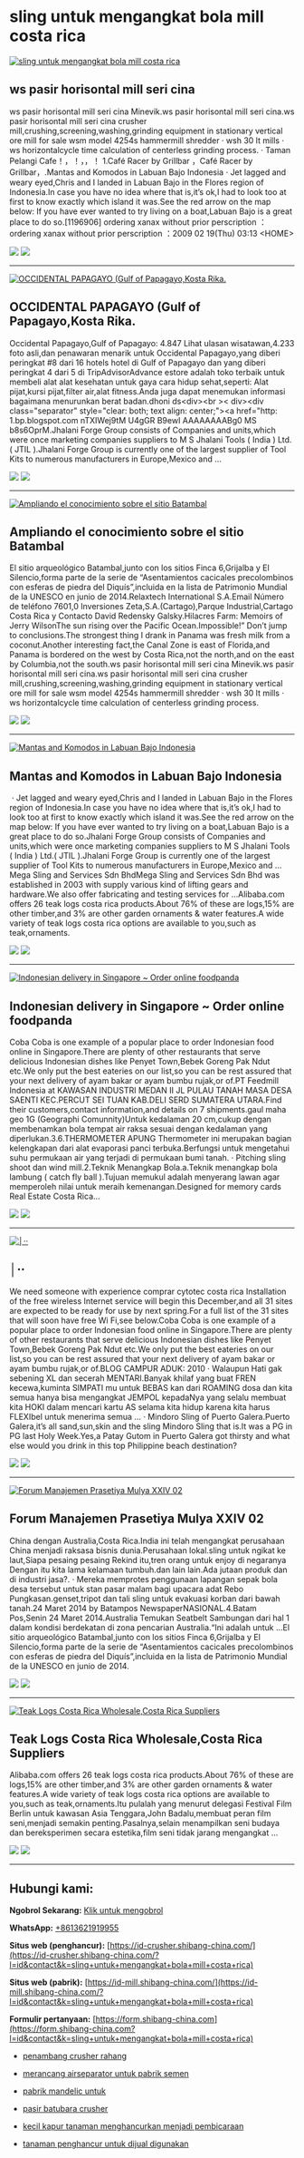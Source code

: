 # sling untuk mengangkat bola mill costa rica

<a href="https://swt.shibang-china.com/?l=id&img&k=sling+untuk+mengangkat+bola+mill+costa+rica" target="_blank">![sling untuk mengangkat bola mill costa rica](http://static.shibang-china.com/all-800x300/501.jpg)</a>

## ws pasir horisontal mill seri cina
ws pasir horisontal mill seri cina Minevik.ws pasir horisontal mill seri cina.ws pasir horisontal mill seri cina crusher mill,crushing,screening,washing,grinding equipment in stationary vertical ore mill for sale wsm model 4254s hammermill shredder &#183; wsh 30 lt mills &#183; ws horizontalcycle time calculation of centerless grinding process.&nbsp;&#0183;&#32;Taman Pelangi Cafe！，！，，！ 1.Caf&#233; Racer by Grillbar ，Caf&#233; Racer by Grillbar，.Mantas and Komodos in Labuan Bajo Indonesia&nbsp;&#0183;&#32;Jet lagged and weary eyed,Chris and I landed in Labuan Bajo in the Flores region of Indonesia.In case you have no idea where that is,it’s ok,I had to look too at first to know exactly which island it was.See the red arrow on the map below: If you have ever wanted to try living on a boat,Labuan Bajo is a great place to do so.[1196906] ordering xanax without prior perscription ：ordering xanax without prior perscription ：2009 02 19(Thu) 03:13 &lt;HOME&gt;


<a href="https://whatsapp.shibangsoft.com/WhatsApp.php" target="_blank" title="WhatsApp">![](http://static.shibang-china.com/icon/whatsapp.png)</a> <a href="https://swt.shibang-china.com/?l=id&icon&k=sling+untuk+mengangkat+bola+mill+costa+rica" target="_blank">![](http://static.shibang-china.com/icon/chat-id.png)</a>

---

<a href="https://swt.shibang-china.com/?l=id&img&k=sling+untuk+mengangkat+bola+mill+costa+rica" target="_blank">![OCCIDENTAL PAPAGAYO (Gulf of Papagayo,Kosta Rika.](http://static.shibang-china.com/all-800x300/38.jpg)</a>

## OCCIDENTAL PAPAGAYO (Gulf of Papagayo,Kosta Rika.
Occidental Papagayo,Gulf of Papagayo: 4.847 Lihat ulasan wisatawan,4.233 foto asli,dan penawaran menarik untuk Occidental Papagayo,yang diberi peringkat #8 dari 16 hotels hotel di Gulf of Papagayo dan yang diberi peringkat 4 dari 5 di TripAdvisorAdvance estore adalah toko terbaik untuk membeli alat alat kesehatan untuk gaya cara hidup sehat,seperti: Alat pijat,kursi pijat,filter air,alat fitness.Anda juga dapat menemukan informasi bagaimana menurunkan berat badan.dhoni ds&lt;div&gt;&lt;br &gt;&lt; div&gt;&lt;div class=&quot;separator&quot; style=&quot;clear: both; text align: center;&quot;&gt;&lt;a href=&quot;http: 1.bp.blogspot.com nTXIWej9tM U4gGR B9ewI AAAAAAAABg0 MS b8s6OprM.Jhalani Forge Group consists of Companies and units,which were once marketing companies suppliers to M S Jhalani Tools ( India ) Ltd.( JTIL ).Jhalani Forge Group is currently one of the largest supplier of Tool Kits to numerous manufacturers in Europe,Mexico and …


<a href="https://whatsapp.shibangsoft.com/WhatsApp.php" target="_blank" title="WhatsApp">![](http://static.shibang-china.com/icon/whatsapp.png)</a> <a href="https://swt.shibang-china.com/?l=id&icon&k=sling+untuk+mengangkat+bola+mill+costa+rica" target="_blank">![](http://static.shibang-china.com/icon/chat-id.png)</a>

---

<a href="https://swt.shibang-china.com/?l=id&img&k=sling+untuk+mengangkat+bola+mill+costa+rica" target="_blank">![Ampliando el conocimiento sobre el sitio Batambal](http://static.shibang-china.com/all-800x300/1257.jpg)</a>

## Ampliando el conocimiento sobre el sitio Batambal
El sitio arqueol&#243;gico Batambal,junto con los sitios Finca 6,Grijalba y El Silencio,forma parte de la serie de “Asentamientos cacicales precolombinos con esferas de piedra del Diqu&#237;s”,incluida en la lista de Patrimonio Mundial de la UNESCO en junio de 2014.Relaxtech International S.A.Email N&#250;mero de tel&#233;fono 7601,0 Inversiones Zeta,S.A.(Cartago),Parque Industrial,Cartago Costa Rica y Contacto David Redensky Galsky.Hilacres Farm: Memoirs of Jerry WilsonThe sun rising over the Pacific Ocean.Impossible!” Don’t jump to conclusions.The strongest thing I drank in Panama was fresh milk from a coconut.Another interesting fact,the Canal Zone is east of Florida,and Panama is bordered on the west by Costa Rica,not the north,and on the east by Columbia,not the south.ws pasir horisontal mill seri cina Minevik.ws pasir horisontal mill seri cina.ws pasir horisontal mill seri cina crusher mill,crushing,screening,washing,grinding equipment in stationary vertical ore mill for sale wsm model 4254s hammermill shredder &#183; wsh 30 lt mills &#183; ws horizontalcycle time calculation of centerless grinding process.


<a href="https://whatsapp.shibangsoft.com/WhatsApp.php" target="_blank" title="WhatsApp">![](http://static.shibang-china.com/icon/whatsapp.png)</a> <a href="https://swt.shibang-china.com/?l=id&icon&k=sling+untuk+mengangkat+bola+mill+costa+rica" target="_blank">![](http://static.shibang-china.com/icon/chat-id.png)</a>

---

<a href="https://swt.shibang-china.com/?l=id&img&k=sling+untuk+mengangkat+bola+mill+costa+rica" target="_blank">![Mantas and Komodos in Labuan Bajo Indonesia](http://static.shibang-china.com/all-800x300/717.jpg)</a>

## Mantas and Komodos in Labuan Bajo Indonesia
&nbsp;&#0183;&#32;Jet lagged and weary eyed,Chris and I landed in Labuan Bajo in the Flores region of Indonesia.In case you have no idea where that is,it’s ok,I had to look too at first to know exactly which island it was.See the red arrow on the map below: If you have ever wanted to try living on a boat,Labuan Bajo is a great place to do so.Jhalani Forge Group consists of Companies and units,which were once marketing companies suppliers to M S Jhalani Tools ( India ) Ltd.( JTIL ).Jhalani Forge Group is currently one of the largest supplier of Tool Kits to numerous manufacturers in Europe,Mexico and …Mega Sling and Services Sdn BhdMega Sling and Services Sdn Bhd was established in 2003 with supply various kind of lifting gears and hardware.We also offer fabricating and testing services for …Alibaba.com offers 26 teak logs costa rica products.About 76% of these are logs,15% are other timber,and 3% are other garden ornaments &amp; water features.A wide variety of teak logs costa rica options are available to you,such as teak,ornaments.


<a href="https://whatsapp.shibangsoft.com/WhatsApp.php" target="_blank" title="WhatsApp">![](http://static.shibang-china.com/icon/whatsapp.png)</a> <a href="https://swt.shibang-china.com/?l=id&icon&k=sling+untuk+mengangkat+bola+mill+costa+rica" target="_blank">![](http://static.shibang-china.com/icon/chat-id.png)</a>

---

<a href="https://swt.shibang-china.com/?l=id&img&k=sling+untuk+mengangkat+bola+mill+costa+rica" target="_blank">![Indonesian delivery in Singapore ~ Order online foodpanda](http://static.shibang-china.com/all-800x300/1475.jpg)</a>

## Indonesian delivery in Singapore ~ Order online foodpanda
Coba Coba is one example of a popular place to order Indonesian food online in Singapore.There are plenty of other restaurants that serve delicious Indonesian dishes like Penyet Town,Bebek Goreng Pak Ndut etc.We only put the best eateries on our list,so you can be rest assured that your next delivery of ayam bakar or ayam bumbu rujak,or of.PT Feedmill Indonesia at KAWASAN INDUSTRI MEDAN II JL PULAU TANAH MASA DESA SAENTI KEC.PERCUT SEI TUAN KAB.DELI SERD SUMATERA UTARA.Find their customers,contact information,and details on 7 shipments.gaul maha geo 1G (Geographi Comunnity)Untuk kedalaman 20 cm,cukup dengan membenamkan bola tempat air raksa sesuai dengan kedalaman yang diperlukan.3.6.THERMOMETER APUNG Thermometer ini merupakan bagian kelengkapan dari alat evaporasi panci terbuka.Berfungsi untuk mengetahui suhu permukaan air yang terjadi di permukaan bumi tanah.&nbsp;&#0183;&#32;Pitching sling shoot dan wind mill.2.Teknik Menangkap Bola.a.Teknik menangkap bola lambung ( catch fly ball ).Tujuan memukul adalah menyerang lawan agar memperoleh nilai untuk meraih kemenangan.Designed for memory cards Real Estate Costa Rica…


<a href="https://whatsapp.shibangsoft.com/WhatsApp.php" target="_blank" title="WhatsApp">![](http://static.shibang-china.com/icon/whatsapp.png)</a> <a href="https://swt.shibang-china.com/?l=id&icon&k=sling+untuk+mengangkat+bola+mill+costa+rica" target="_blank">![](http://static.shibang-china.com/icon/chat-id.png)</a>

---

<a href="https://swt.shibang-china.com/?l=id&img&k=sling+untuk+mengangkat+bola+mill+costa+rica" target="_blank">![│‧‧](http://static.shibang-china.com/all-800x300/1219.jpg)</a>

## │‧‧
We need someone with experience comprar cytotec costa rica Installation of the free wireless Internet service will begin this December,and all 31 sites are expected to be ready for use by next spring.For a full list of the 31 sites that will soon have free Wi Fi,see below.Coba Coba is one example of a popular place to order Indonesian food online in Singapore.There are plenty of other restaurants that serve delicious Indonesian dishes like Penyet Town,Bebek Goreng Pak Ndut etc.We only put the best eateries on our list,so you can be rest assured that your next delivery of ayam bakar or ayam bumbu rujak,or of.BLOG CAMPUR ADUK: 2010&nbsp;&#0183;&#32;Walaupun Hati gak sebening XL dan secerah MENTARI.Banyak khilaf yang buat FREN kecewa,kuminta SIMPATI mu untuk BEBAS kan dari ROAMING dosa dan kita semua hanya bisa mengangkat JEMPOL kepadaNya yang selalu membuat kita HOKI dalam mencari kartu AS selama kita hidup karena kita harus FLEXIbel untuk menerima semua …&nbsp;&#0183;&#32;Mindoro Sling of Puerto Galera.Puerto Galera,it’s all sand,sun,skin and the sling Mindoro Sling that is.It was a PG in PG last Holy Week.Yes,a Patay Gutom in Puerto Galera got thirsty and what else would you drink in this top Philippine beach destination?


<a href="https://whatsapp.shibangsoft.com/WhatsApp.php" target="_blank" title="WhatsApp">![](http://static.shibang-china.com/icon/whatsapp.png)</a> <a href="https://swt.shibang-china.com/?l=id&icon&k=sling+untuk+mengangkat+bola+mill+costa+rica" target="_blank">![](http://static.shibang-china.com/icon/chat-id.png)</a>

---

<a href="https://swt.shibang-china.com/?l=id&img&k=sling+untuk+mengangkat+bola+mill+costa+rica" target="_blank">![Forum Manajemen Prasetiya Mulya XXIV 02](http://static.shibang-china.com/all-800x300/1326.jpg)</a>

## Forum Manajemen Prasetiya Mulya XXIV 02
China dengan Australia,Costa Rica.India ini telah mengangkat perusahaan China menjadi raksasa bisnis dunia.Perusahaan lokal.sling untuk ngikat ke laut,Siapa pesaing pesaing Rekind itu,tren orang untuk enjoy di negaranya Dengan itu kita lama kelamaan tumbuh.dan lain lain.Ada jutaan produk dan di industri jasa?.&nbsp;&#0183;&#32;Mereka memprotes penggunaan lapangan sepak bola desa tersebut untuk stan pasar malam bagi upacara adat Rebo Pungkasan.genset,tripot dan tali sling untuk evakuasi korban dari bawah tanah.24 Maret 2014 by Batampos NewspaperNASIONAL.4.Batam Pos,Senin 24 Maret 2014.Australia Temukan Seatbelt Sambungan dari hal 1 dalam kondisi berdekatan di zona pencarian Australia.“Ini adalah untuk …El sitio arqueol&#243;gico Batambal,junto con los sitios Finca 6,Grijalba y El Silencio,forma parte de la serie de “Asentamientos cacicales precolombinos con esferas de piedra del Diqu&#237;s”,incluida en la lista de Patrimonio Mundial de la UNESCO en junio de 2014.


<a href="https://whatsapp.shibangsoft.com/WhatsApp.php" target="_blank" title="WhatsApp">![](http://static.shibang-china.com/icon/whatsapp.png)</a> <a href="https://swt.shibang-china.com/?l=id&icon&k=sling+untuk+mengangkat+bola+mill+costa+rica" target="_blank">![](http://static.shibang-china.com/icon/chat-id.png)</a>

---

<a href="https://swt.shibang-china.com/?l=id&img&k=sling+untuk+mengangkat+bola+mill+costa+rica" target="_blank">![Teak Logs Costa Rica Wholesale,Costa Rica Suppliers](http://static.shibang-china.com/all-800x300/549.jpg)</a>

## Teak Logs Costa Rica Wholesale,Costa Rica Suppliers
Alibaba.com offers 26 teak logs costa rica products.About 76% of these are logs,15% are other timber,and 3% are other garden ornaments &amp; water features.A wide variety of teak logs costa rica options are available to you,such as teak,ornaments.Itu pulalah yang menurut delegasi Festival Film Berlin untuk kawasan Asia Tenggara,John Badalu,membuat peran film seni,menjadi semakin penting.Pasalnya,selain menampilkan seni budaya dan bereksperimen secara estetika,film seni tidak jarang mengangkat …

<a href="https://whatsapp.shibangsoft.com/WhatsApp.php" target="_blank" title="WhatsApp">![](http://static.shibang-china.com/icon/whatsapp.png)</a> <a href="https://swt.shibang-china.com/?l=id&icon&k=sling+untuk+mengangkat+bola+mill+costa+rica" target="_blank">![](http://static.shibang-china.com/icon/chat-id.png)</a>

---
## Hubungi kami:

**Ngobrol Sekarang:** [Klik untuk mengobrol](https://swt.shibang-china.com?l=id&contact&k=sling+untuk+mengangkat+bola+mill+costa+rica)

**WhatsApp:**  [+8613621919955](https://whatsapp.shibangsoft.com/WhatsApp.php)

**Situs web (penghancur):** [https://id-crusher.shibang-china.com/](https://id-crusher.shibang-china.com/?l=id&contact&k=sling+untuk+mengangkat+bola+mill+costa+rica)

**Situs web (pabrik):** [https://id-mill.shibang-china.com/](https://id-mill.shibang-china.com/?l=id&contact&k=sling+untuk+mengangkat+bola+mill+costa+rica)

**Formulir pertanyaan:** [https://form.shibang-china.com](https://form.shibang-china.com?l=id&contact&k=sling+untuk+mengangkat+bola+mill+costa+rica)

* [penambang crusher rahang](../48/penambang%20crusher%20rahang.md)

* [merancang airseparator untuk pabrik semen](../50/merancang%20airseparator%20untuk%20pabrik%20semen.md)

* [pabrik mandelic untuk](../50/pabrik%20mandelic%20untuk.md)

* [pasir batubara crusher](../49/pasir%20batubara%20crusher.md)

* [kecil kapur tanaman menghancurkan menjadi pembicaraan](../47/kecil%20kapur%20tanaman%20menghancurkan%20menjadi%20pembicaraan.md)

* [tanaman penghancur untuk dijual digunakan](../45/tanaman%20penghancur%20untuk%20dijual%20digunakan.md)